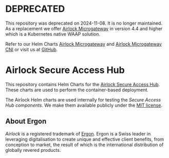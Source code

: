 # DEPRECATED

This repository was deprecated on 2024-11-08. It is no longer maintained. As a replacement we offer [Airlock Microgateway](https://docs.airlock.com/microgateway/latest/)
in version 4.4 and higher which is a Kubernetes native WAAP solution.

Refer to our Helm Charts [Airlock Microgateway](https://quay.io/repository/airlockcharts/microgateway) and [Airlock Microgateway CNI](https://quay.io/repository/airlockcharts/microgateway-cni) or visit us at [GitHub](https://github.com/airlock/microgateway).


# Airlock Secure Access Hub
This repository contains Helm Charts for the [Airlock Secure Access Hub](https://www.airlock.com/). These charts are used to perform the container-based deployment.

The Airlock Helm charts are used internally for testing the *Secure Access Hub components*. We make them available publicly under the [MIT license](https://github.com/ergon/airlock-helm-charts/blob/master/LICENSE).

## About Ergon

*Airlock* is a registered trademark of [Ergon](https://www.ergon.ch). Ergon is a Swiss leader in leveraging digitalisation to create unique and effective client benefits, from conception to market, the result of which is the international distribution of globally revered products.

